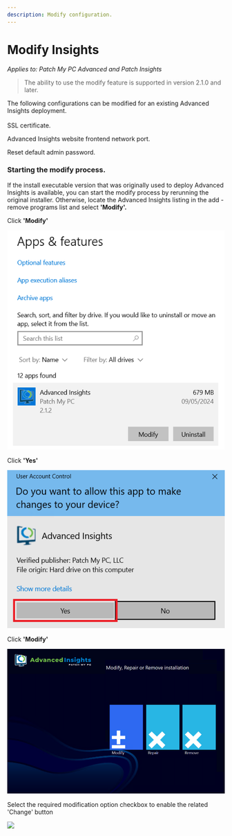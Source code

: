 ```yaml
---
description: Modify configuration.
---
```


# Modify Insights

_Applies to: Patch My PC Advanced and Patch Insights_

> The ability to use the modify feature is supported in version 2.1.0 and later.

The following configurations can be modified for an existing Advanced Insights deployment.\
\
SSL certificate.

Advanced Insights website frontend network port.

Reset default admin password.

### **Starting the modify process.** <a href="#starting-the-modify-process" id="starting-the-modify-process"></a>

If the install executable version that was originally used to deploy Advanced Insights is available, you can start the modify process by rerunning the original installer. Otherwise, locate the Advanced Insights listing in the add - remove programs list and select **'Modify'.**

Click **'Modify'**

![](/_images/image-(716).png)

Click **'Yes'**

![](/_images/image-(717).png)

Click **'Modify'**

![](/_images/image-(718).png)

Select the required modification option checkbox to enable the related 'Change' button

![](/_images/vmconnect_w0AaMZPkHy-(1).png>)